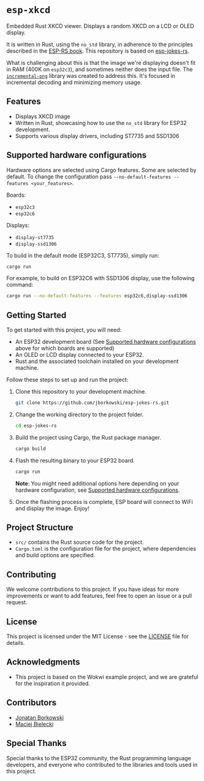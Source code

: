 # `esp-xkcd`

Embedded Rust XKCD viewer. Displays a random XKCD on a LCD or OLED display.

It is written in Rust, using the `no_std` library, in adherence to the principles described in the [ESP-RS book](https://esp-rs.github.io/book/writing-your-own-application/nostd.html). This repository is based on [esp-jokes-rs](https://github.com/jborkowski/esp-jokes-rs).

What is challenging about this is that the image we're displaying doesn't fit in RAM (400K on `esp32c3`), and sometimes neither does the input file. The [`incremental-png`](https://github.com/zyla/incremental-png) library was created to address this. It's focused in incremental decoding and minimizing memory usage.

## Features

- Displays XKCD image
- Written in Rust, showcasing how to use the `no_std` library for ESP32 development.
- Supports various display drivers, including ST7735 and SSD1306

## Supported hardware configurations

Hardware options are selected using Cargo features. Some are selected by default. To change the configuration pass `--no-default-features --features <your_features>`.

Boards:

- `esp32c3`
- `esp32c6`

Displays:

- `display-st7735`
- `display-ssd1306`

To build in the default mode (ESP32C3, ST7735), simply run:

   ```bash
   cargo run
   ```

For example, to build on ESP32C6 with SSD1306 display, use the following command:

   ```bash
   cargo run --no-default-features --features esp32c6,display-ssd1306
   ```

## Getting Started

To get started with this project, you will need:

- An ESP32 development board (See [Supported hardware configurations](#supported-hardware-configurations) above for which boards are supported)
- An OLED or LCD display connected to your ESP32.
- Rust and the associated toolchain installed on your development machine.

Follow these steps to set up and run the project:

1. Clone this repository to your development machine.

   ```bash
   git clone https://github.com/jborkowski/esp-jokes-rs.git
   ```

2. Change the working directory to the project folder.

   ```bash
   cd esp-jokes-rs
   ```

3. Build the project using Cargo, the Rust package manager.

   ```bash
   cargo build
   ```

4. Flash the resulting binary to your ESP32 board.

   ```bash
   cargo run
   ```
   **Note**: You might need additional options here depending on your hardware configuration, see [Supported hardware configurations](#supported-hardware-configurations).

5. Once the flashing process is complete, ESP board will connect to WiFi and display the image. Enjoy!

## Project Structure

- `src/` contains the Rust source code for the project.
- `Cargo.toml` is the configuration file for the project, where dependencies and build options are specified.

## Contributing

We welcome contributions to this project. If you have ideas for more improvements or want to add features, feel free to open an issue or a pull request.

## License

This project is licensed under the MIT License - see the [LICENSE](LICENSE) file for details.

## Acknowledgments

- This project is based on the Wokwi example project, and we are grateful for the inspiration it provided.

## Contributors

- [Jonatan Borkowski](https://github.com/jborkowski)
- [Maciej Bielecki](https://github.com/zyla)

## Special Thanks

Special thanks to the ESP32 community, the Rust programming language developers, and everyone who contributed to the libraries and tools used in this project.
